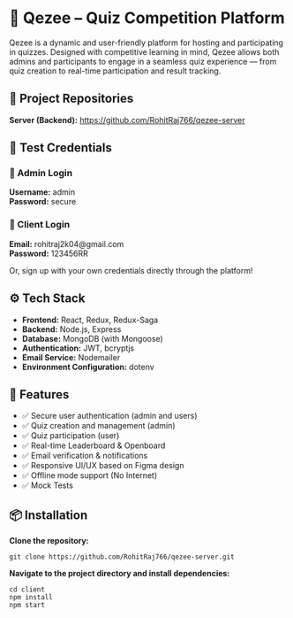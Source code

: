 
  <h1>🌟 Qezee – Quiz Competition Platform</h1>
  <p>
    Qezee is a dynamic and user-friendly platform for hosting and participating in quizzes. 
    Designed with competitive learning in mind, Qezee allows both admins and participants 
    to engage in a seamless quiz experience — from quiz creation to real-time participation 
    and result tracking.
  </p>

  <h2>🔗 Project Repositories</h2>
  <p>
    <strong>Server (Backend):</strong> 
    <a href="https://github.com/RohitRaj766/qezee-server" target="_blank">
      https://github.com/RohitRaj766/qezee-server
    </a>
  </p>

  <h2>🧪 Test Credentials</h2>

  <h3>🔐 Admin Login</h3>
  <p>
    <strong>Username:</strong> admin <br>
    <strong>Password:</strong> secure
  </p>

  <h3>👤 Client Login</h3>
  <p>
    <strong>Email:</strong> rohitraj2k04@gmail.com <br>
    <strong>Password:</strong> 123456RR
  </p>
  <p>
    Or, sign up with your own credentials directly through the platform!
  </p>

  <h2>⚙️ Tech Stack</h2>
  <ul>
    <li><strong>Frontend:</strong> React, Redux, Redux-Saga</li>
    <li><strong>Backend:</strong> Node.js, Express</li>
    <li><strong>Database:</strong> MongoDB (with Mongoose)</li>
    <li><strong>Authentication:</strong> JWT, bcryptjs</li>
    <li><strong>Email Service:</strong> Nodemailer</li>
    <li><strong>Environment Configuration:</strong> dotenv</li>
  </ul>

  <h2>🚀 Features</h2>
  <ul>
    <li>✅ Secure user authentication (admin and users)</li>
    <li>✅ Quiz creation and management (admin)</li>
    <li>✅ Quiz participation (user)</li>
    <li>✅ Real-time Leaderboard & Openboard</li>
    <li>✅ Email verification & notifications</li>
    <li>✅ Responsive UI/UX based on Figma design</li>
    <li>✅ Offline mode support (No Internet)</li>
    <li>✅ Mock Tests</li>
  </ul>

  <h2>📦 Installation</h2>
  <p><strong>Clone the repository:</strong></p>
  <pre><code>git clone https://github.com/RohitRaj766/qezee-server.git</code></pre>

  <p><strong>Navigate to the project directory and install dependencies:</strong></p>
  <pre><code>cd client
npm install
npm start</code></pre>


